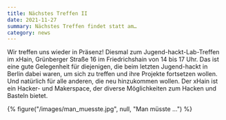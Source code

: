 ```yaml
---
title: Nächstes Treffen II
date: 2021-11-27
summary: Nächstes Treffen findet statt am…
category: news
---
```


Wir treffen uns wieder in Präsenz! Diesmal zum Jugend-hackt-Lab-Treffen im xHain, Grünberger Straße 16 im Friedrichshain
von 14 bis 17 Uhr. Das ist eine gute Gelegenheit für diejenigen, die beim letzten Jugend-hackt in Berlin dabei waren, um
sich zu treffen und ihre Projekte fortsetzen wollen. Und natürlich für alle anderen, die neu hinzukommen wollen. Der
xHain ist ein Hacker- und Makerspace, der diverse Möglichkeiten zum Hacken und Basteln bietet.

{% figure("/images/man_muesste.jpg", null, "Man müsste …") %}
